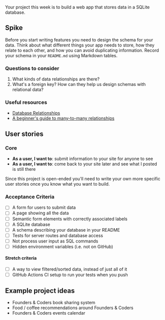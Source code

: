 Your project this week is to build a web app that stores data in a SQLite database.

## Spike

Before you start writing features you need to design the schema for your data. Think about what different things your app needs to store, how they relate to each other, and how you can avoid duplicating information. Record your schema in your `README.md` using Markdown tables.

### Questions to consider

1. What kinds of data relationships are there?
1. What's a foreign key? How can they help us design schemas with relational data?

### Useful resources

- [Database Relationships](https://www.lifewire.com/database-relationships-p2-1019758)
- [A beginner's guide to many-to-many relationships](https://support.airtable.com/hc/en-us/articles/218734758-A-beginner-s-guide-to-many-to-many-relationships)

## User stories

### Core

- **As a user, I want to**: submit information to your site for anyone to see
- **As a user, I want to**: come back to your site later and see what I posted is still there

Since this project is open-ended you'll need to write your own more specific user stories once you know what you want to build.

### Acceptance Criteria

- [ ] A form for users to submit data
- [ ] A page showing all the data
- [ ] Semantic form elements with correctly associated labels
- [ ] A SQLite database
- [ ] A schema describing your database in your README
- [ ] Tests for server routes and database access
- [ ] Not process user input as SQL commands
- [ ] Hidden environment variables (i.e. not on GitHub)

#### Stretch criteria

- [ ] A way to view filtered/sorted data, instead of just all of it
- [ ] GitHub Actions CI setup to run your tests when you push

## Example project ideas

- Founders & Coders book sharing system
- Food / coffee recommendations around Founders & Coders
- Founders & Coders events calendar
